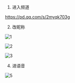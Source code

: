 1. 进入频道

https://pd.qq.com/s/2myqk703g

2. 改昵称

![1](https://s1.ax1x.com/2023/01/12/pSu0W24.jpg)

![2](https://s1.ax1x.com/2023/01/12/pSu02PU.jpg)

![3](https://s1.ax1x.com/2023/01/12/pSu0fxJ.jpg)

4. 进语音

![5](https://s1.ax1x.com/2023/01/12/pSuBCIf.jpg)
